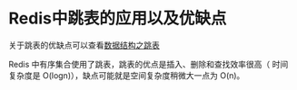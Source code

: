 # Redis中跳表的应用以及优缺点

关于跳表的优缺点可以查看[数据结构之跳表](http://polygonx.top/wxning-blog/interview/data-structure-and-algorithm/notes/05/03.html)

Redis 中有序集合使用了跳表，跳表的优点是插入、删除和查找效率很高（ 时间复杂度是 O(logn)），缺点可能就是空间复杂度稍微大一点为 O(n)。

